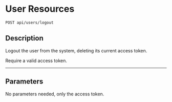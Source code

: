 # User Resources

    POST api/users/logout

## Description
Logout the user from the system, deleting its current access token.

Require a valid access token.

***

## Parameters

No parameters needed, only the access token.
